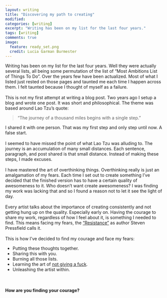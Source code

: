 ```yaml
---
layout: writing
title: "Discovering my path to creating"
modified:
categories: [writing]
excerpt: "Writing has been on my list for the last four years."
tags: [writing]
comments: true
image:
  feature: ready_set.png
  credit: Lucia Garman Burmester
---
```


Writing has been on my list for the last four years. Well they were actually several lists, all being some permutation of the list of “Most Ambitions List of Things To Do”. Over the years few have been actualized. Most of what I listed just rested on those pages and taunted me each time I happen across them. I felt taunted because I thought of myself as a failure.
<br>
<br>
This is not my first attempt at writing a blog post. Two years ago I setup a blog and wrote one post. It was short and philosophical. The theme was based around Lao Tzu’s quote: 

>“The journey of a thousand miles begins with a single step.” 

I shared it with one person. That was my first step and only step until now. A false start.
<br>
<br>
I seemed to have missed the point of what Lao Tzu was alluding to. The journey is an accumulation of many small distances. Each sentence, paragraph, and post shared is that small distance. Instead of making these steps, I made excuses.
<br>
<br>
I have mastered the art of overthinking things. Overthinking really is just an amalgamation of my fears. Each time I set out to create something I’ve decided that the finished version has to have a certain quality of awesomeness to it. Who doesn’t want create awesomeness? I was finding my work was lacking that and so I found a reason not to let it see the light of day.
<br>
<br>
Every artist talks about the importance of creating consistently and not getting hung up on the quality. Especially early on. Having the courage to share my work, regardless of how I feel about it, is something I needed to find. This means facing my fears, the [“Resistance”](http://www.stevenpressfield.com/2013/11/resistance-and-self-loathing/) as author Steven Pressfield calls it.
<br>
<br>
This is how I’ve decided to find my courage and face my fears:

* Putting these thoughts together.
* Sharing this with you.
* Burning all those lists.
* Learning the art of [not giving a fuck](http://markmanson.net/not-giving-a-fuck).
* Unleashing the artist within.
<br>

#### How are you finding your courage?